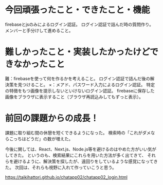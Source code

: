 # 今回頑張ったこと・できたこと・機能
firebaseとjsのみによるログイン認証。
ログイン認証で詰んだ時の質問作り。
メンバーと手分けして進めること。
# 難しかったこと・実装したかったけどできなかったこと
難：firebaseを使って何を作るかを考えること。
    ログイン認証で詰んだ後の解決策を見つけること。
×：メアド、パスワード入力によるログイン認証。
    特定の特徴をもつ画像を提示しないといけないログイン認証。
    firebaseに保存した画像をブラウザに表示すること（ブラウザ再読込みしてもずっと表示）。
# 前回の課題からの成長！
課題に取り組む間の休憩を短くできるようになった。
検索時の「これがダメならこっちはどうだ」の数が増えた。

今後に関しては、React、Next.js、Node.js等を避けるのはやめた方がいい気がしてきた。
というのも、検索結果にこれらを用いた方法が多く出てきて、
それらを避けるように、解決策を探したが、遠回りをしているような感覚になってきた。
次回は、それらも視野に入れて作っていこうと思う。

https://taikihattori.github.io/chatapp02/chatapp02_login.html
